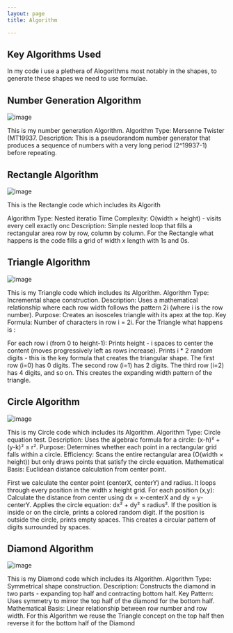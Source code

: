 ```yaml
---
layout: page
title: Algorithm

---
```

## Key Algorithms Used

  In my code i use a plethera of Alogorithms most notably in the shapes, to generate these shapes we need to use formulae.

 ## Number Generation Algorithm

  ![image](https://github.com/user-attachments/assets/26f3b05f-5a65-4806-9263-47c2b12a788f)

  This is my number generation Algorithm.
Algorithm Type: Mersenne Twister (MT19937.
Description: This is a pseudorandom number generator that produces a sequence of numbers with a very long period (2^19937-1) before repeating.

## Rectangle Algorithm

![image](https://github.com/user-attachments/assets/5a42907e-43fe-47b5-9510-bafc9f849fa5)

This is the Rectangle code which includes its Algorith

Algorithm Type: Nested iteratio
Time Complexity: O(width × height) - visits every cell exactly onc
Description: Simple nested loop that fills a rectangular area row by row, column by column.
For the Rectangle what happens is the code fills a grid of width x length with 1s and 0s.

## Triangle Algorithm

![image](https://github.com/user-attachments/assets/894871c8-642b-4443-9578-4efdb7ac741a)

This is my Triangle code which includes its Algorithm.
Algorithm Type: Incremental shape construction.
Description: Uses a mathematical relationship where each row width follows the pattern 2i (where i is the row number).
Purpose: Creates an isosceles triangle with its apex at the top.
Key Formula: Number of characters in row i = 2i.
For the Triangle what happens is :

For each row i (from 0 to height-1):
Prints height - i spaces to center the content (moves progressively left as rows increase).
Prints i * 2 random digits - this is the key formula that creates the triangular shape.
The first row (i=0) has 0 digits.
The second row (i=1) has 2 digits.
The third row (i=2) has 4 digits, and so on.
This creates the expanding width pattern of the triangle.

## Circle Algorithm

![image](https://github.com/user-attachments/assets/60364d00-3830-492a-a7fc-99b13df78a57)

This is my Circle code which includes its Algorithm.
Algorithm Type: Circle equation test.
Description: Uses the algebraic formula for a circle: (x-h)² + (y-k)² ≤ r².
Purpose: Determines whether each point in a rectangular grid falls within a circle.
Efficiency: Scans the entire rectangular area (O(width × height)) but only draws points that satisfy the circle equation.
Mathematical Basis: Euclidean distance calculation from center point.

First we calculate the center point (centerX, centerY) and radius.
It loops through every position in the width x height grid.
For each position (x,y):
    Calculate the distance from center using dx = x-centerX and dy = y-centerY.
    Applies the circle equation: dx² + dy² ≤ radius².
    If the position is inside or on the circle, prints a colored random digit.
    If the position is outside the circle, prints empty spaces.
    This creates a circular pattern of digits surrounded by spaces.

 ## Diamond Algorithm 

  ![image](https://github.com/user-attachments/assets/63bca20a-a311-436a-a86f-8253677e5ddd)



This is my Diamond code which includes its Algorithm.
Algorithm Type: Symmetrical shape construction.
Description: Constructs the diamond in two parts - expanding top half and contracting bottom half.
Key Pattern: Uses symmetry to mirror the top half of the diamond for the bottom half.
Mathematical Basis: Linear relationship between row number and row width.
For this Algorithm we reuse the Triangle concept on the top half then reverse it for the bottom half of the Diamond

    










